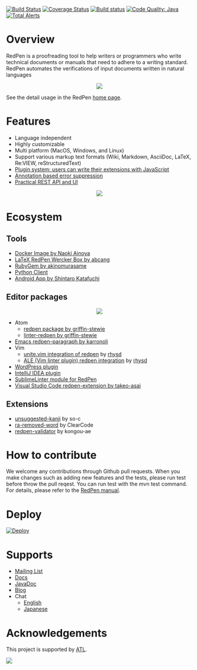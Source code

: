 [![Build Status](https://travis-ci.org/redpen-cc/redpen.svg?branch=master)](https://travis-ci.org/redpen-cc/redpen)
[![Coverage Status](https://coveralls.io/repos/recruit-tech/redpen/badge.png)](https://coveralls.io/r/recruit-tech/redpen)
[![Build status](https://ci.appveyor.com/api/projects/status/qtqmphigaip8lfwk?svg=true)](https://ci.appveyor.com/project/takahi-i/redpen)
[![Code Quality: Java](https://img.shields.io/lgtm/grade/java/g/redpen-cc/redpen.svg?logo=lgtm&logoWidth=18)](https://lgtm.com/projects/g/redpen-cc/redpen/context:java)
[![Total Alerts](https://img.shields.io/lgtm/alerts/g/redpen-cc/redpen.svg?logo=lgtm&logoWidth=18)](https://lgtm.com/projects/g/redpen-cc/redpen/alerts)

Overview
=========

RedPen is a proofreading tool to help writers or programmers who write technical documents or manuals that need to adhere to a writing standard. RedPen automates the verifications of input documents written in natural languages


<p align="center">
   <a href="http://redpen.cc"><img src="logo/redpen-logo.png"/></a>
</p>

See the detail usage in the RedPen [home page](http://redpen.cc/).

Features
=========

- Language independent
- Highly customizable
- Multi platform (MacOS, Windows, and Linux)
- Support various markup text formats (Wiki, Markdown, AsciiDoc, LaTeX, Re:VIEW, reStructuredText)
- [Plugin system: users can write their extensions with JavaScript](http://blog.redpen.cc/2015/09/08/writing-extension-with-javascript/)
- [Annotation based error suppression](https://blog.redpen.cc/2016/06/14/introduction-of-annotation-for-suppressing-errors-from-document-checking-tool-redpen/)
- [Practical REST API and UI](http://redpen.herokuapp.com/)

<p align="center">
   <a href="http://redpen.herokuapp.com/"><img src="logo/redpen-ui.png"/></a>
</p>


Ecosystem
==========

Tools
-----

  * [Docker Image by Naoki Ainoya](https://registry.hub.docker.com/u/ainoya/redpen-server/)
  * [LaTeX RedPen Wercker Box by abcang](https://hub.docker.com/r/abcang/latex-redpen-wercker-box/)
  * [RubyGem by akinomurasame](https://rubygems.org/gems/redpen_ruby)
  * [Python Client](https://pypi.python.org/pypi/pyredpen/)
  * [Android App by Shintaro Katafuchi](https://play.google.com/store/apps/details?id=cc.redpen)

Editor packages
---------------

<p align="center">
   <a href="https://plugins.jetbrains.com/plugin/8210-redpen-plugin"><img src="logo/intellij-redpen-image.png"/></a>
</p>

  * Atom
    * [redpen package by griffin-stewie](https://atom.io/packages/redpen)
    * [linter-redpen by griffin-stewie](https://atom.io/packages/linter-redpen)
  * [Emacs redpen-paragraph by karronoli](https://libraries.io/emacs/redpen-paragraph/v0.2)
  * Vim
    * [unite.vim integration of redpen](https://github.com/rhysd/unite-redpen.vim) by [rhysd](https://github.com/rhysd)
    * [ALE (Vim linter plugin) redpen integration](https://github.com/w0rp/ale) by [rhysd](https://github.com/rhysd)
  * [WordPress plugin](https://github.com/redpen-cc/redpen-wordpress-plugin)
  * [IntelliJ IDEA plugin](https://plugins.jetbrains.com/plugin/8210)
  * [SublimeLinter module for RedPen](https://github.com/taky/sublimelinter-redpen)
  * [Visual Studio Code redpen-extension by takeo-asai](https://marketplace.visualstudio.com/items?itemName=takeo-asai.redpen-extension)


Extensions
----------

  * [unsuggested-kanji](https://github.com/so-c/redpen-validator) by so-c
  * [ra-removed-word](http://www.clear-code.com/blog/2015/8/29.html) by ClearCode
  * [redpen-validator](https://github.com/kongou-ae/redpen-validator) by kongou-ae

How to contribute
==================

We welcome any contributions through Github pull requests. When you make changes such as adding new features and the tests,
please run test before throw the pull reqest. You can run test with the mvn test command. For details, please refer to the [RedPen manual](http://redpen.cc/docs/latest/#_for_developers).

Deploy
======
[![Deploy](https://www.herokucdn.com/deploy/button.png)](https://heroku.com/deploy)

Supports
=========

* [Mailing List](https://groups.google.com/forum/#!forum/redpen-validator)
* [Docs](http://redpen.cc/docs.html)
* [JavaDoc](http://redpen.cc/javadoc/latest/index.html)
* [Blog](http://blog.redpen.cc)
* Chat
  * [English](https://gitter.im/redpen-cc/redpen)
  * [Japanese](https://gitter.im/redpen-cc/redpen/redpen-ja)

Acknowledgements
================

This project is supported by [ATL](http://atl.recruit-tech.co.jp/en/).

<a href="http://atl.recruit-tech.co.jp/en/"><img src="logo/atl.png"/></a>
